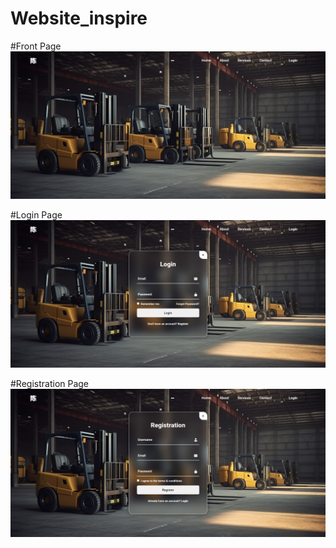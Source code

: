 # Website_inspire

#Front Page
![alt text](https://github.com/yyyen93/Website_inspire/blob/main/assets/site_img/front.png?raw=true)


#Login Page
![alt text](https://github.com/yyyen93/Website_inspire/blob/main/assets/site_img/login.png?raw=true)

#Registration Page
![alt text](https://github.com/yyyen93/Website_inspire/blob/main/assets/site_img/registration.png?raw=true)
